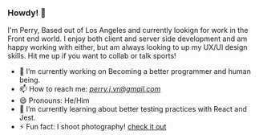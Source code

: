### Howdy! 👋

I'm Perry, Based out of Los Angeles and currently lookign for work in the Front end world. I enjoy both client and server side development and am happy working with either, but am always looking to up my UX/UI design skills. Hit me up if you want to collab or talk sports! 


- 🔭 I’m currently working on Becoming a better programmer and human being.
- 📫 How to reach me: *perry.j.vr@gmail.com*
- 😄 Pronouns: He/Him
- 🌱 I’m currently learning about better testing practices with React and Jest. 
- ⚡ Fun fact: I shoot photography! [check it out](www.perryvon.com)

<!--
**P-v-R/p-v-r** is a ✨ _special_ ✨ repository because its `README.md` (this file) appears on your GitHub profile.

Here are some ideas to get you started:

- 🔭 I’m currently working on ...
- 🌱 I’m currently learning ...
- 👯 I’m looking to collaborate on ...
- 🤔 I’m looking for help with ...
- 💬 Ask me about ...
- 📫 How to reach me: ...
- 😄 Pronouns: ...
- ⚡ Fun fact: ...
-->
